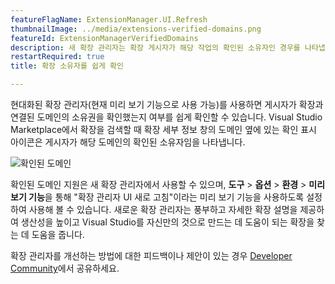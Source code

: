 ```yaml
---
featureFlagName: ExtensionManager.UI.Refresh
thumbnailImage: ../media/extensions-verified-domains.png
featureId: ExtensionManagerVerifiedDomains
description: 새 확장 관리자는 확장 게시자가 해당 작업의 확인된 소유자인 경우를 나타냅니다기본.
restartRequired: true
title: 확장 소유자를 쉽게 확인

---
```


현대화된 확장 관리자(현재 미리 보기 기능으로 사용 가능)를 사용하면 게시자가 확장과 연결된 도메인의 소유권을 확인했는지 여부를 쉽게 확인할 수 있습니다. Visual Studio Marketplace에서 확장을 검색할 때 확장 세부 정보 창의 도메인 옆에 있는 확인 표시 아이콘은 게시자가 해당 도메인의 확인된 소유자임을 나타냅니다. 

![확인된 도메인](../media/extensions-verified-domains.png "확인된 도메인")

확인된 도메인 지원은 새 확장 관리자에서 사용할 수 있으며, **도구** > **옵션** > **환경** > **미리 보기 기능**을 통해 "확장 관리자 UI 새로 고침"이라는 미리 보기 기능을 사용하도록 설정하여 사용해 볼 수 있습니다. 새로운 확장 관리자는 풍부하고 자세한 확장 설명을 제공하여 생산성을 높이고 Visual Studio를 자신만의 것으로 만드는 데 도움이 되는 확장을 찾는 데 도움을 줍니다.

확장 관리자를 개선하는 방법에 대한 피드백이나 제안이 있는 경우 [Developer Community](https://developercommunity.visualstudio.com/t/Modern-Extension-Manager-for-Visual-Stud/10401804)에서 공유하세요.

